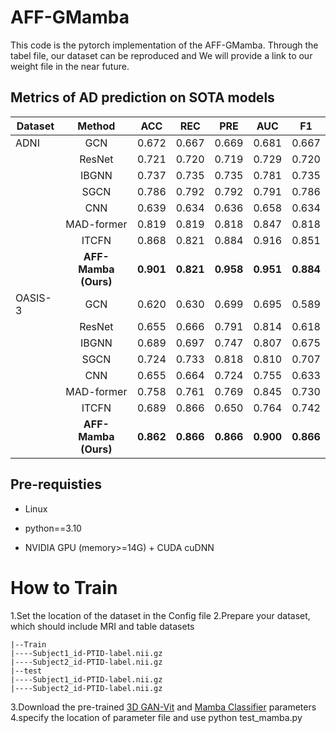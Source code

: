 # AFF-GMamba
This code is the pytorch implementation of the AFF-GMamba.
Through the tabel file, our dataset can be reproduced and We will provide a link to our weight file in the near future.
[](./assets/architecture.png)

## Metrics of AD prediction on SOTA models 
| Dataset |        Method        |    ACC    |    REC    |    PRE    |    AUC    |    F1     |
| ------- | :------------------: | :-------: | :-------: | :-------: | :-------: | :-------: |
| ADNI    |         GCN          |   0.672   |   0.667   |   0.669   |   0.681   |   0.667   |
|         |        ResNet        |   0.721   |   0.720   |   0.719   |   0.729   |   0.720   |
|         |        IBGNN         |   0.737   |   0.735   |   0.735   |   0.781   |   0.735   |
|         |         SGCN         |   0.786   |   0.792   |   0.792   |   0.791   |   0.786   |
|         |         CNN          |   0.639   |   0.634   |   0.636   |   0.658   |   0.634   |
|         |      MAD-former      |   0.819   |   0.819   |   0.818   |   0.847   |   0.818   |
|         |        ITCFN         |   0.868   |   0.821   |   0.884   |   0.916   |   0.851   |
|         | **AFF-Mamba (Ours)** | **0.901** | **0.821** | **0.958** | **0.951** | **0.884** |
| OASIS-3 |         GCN          |   0.620   |   0.630   |   0.699   |   0.695   |   0.589   |
|         |        ResNet        |   0.655   |   0.666   |   0.791   |   0.814   |   0.618   |
|         |        IBGNN         |   0.689   |   0.697   |   0.747   |   0.807   |   0.675   |
|         |         SGCN         |   0.724   |   0.733   |   0.818   |   0.810   |   0.707   |
|         |         CNN          |   0.655   |   0.664   |   0.724   |   0.755   |   0.633   |
|         |      MAD-former      |   0.758   |   0.761   |   0.769   |   0.845   |   0.730   |
|         |        ITCFN         |   0.689   |   0.866   |   0.650   |   0.764   |   0.742   |
|         |   **AFF-Mamba (Ours)**   |   **0.862**   |   **0.866**   |   **0.866**   |   **0.900**   |   **0.866**   |

## Pre-requisties
- Linux

- python==3.10
    
- NVIDIA GPU (memory>=14G) + CUDA cuDNN

# How to Train
1.Set the location of the dataset in the Config file
2.Prepare your dataset, which should include MRI and table datasets
```
|--Train
|----Subject1_id-PTID-label.nii.gz
|----Subject2_id-PTID-label.nii.gz
|--test
|----Subject1_id-PTID-label.nii.gz
|----Subject2_id-PTID-label.nii.gz
```
3.Download the pre-trained  [3D GAN-Vit](https://drive.google.com/drive/folders/1TMPE6JLMW87uMGIzYsbEZsgxmTArnlYE?usp=share_link) and [Mamba Classifier](https://drive.google.com/drive/folders/1AXTFHRLqQe1VKwscngRCjmuA-rxfETtB?usp=drive_link) parameters
4.specify the location of parameter file and use python test_mamba.py

